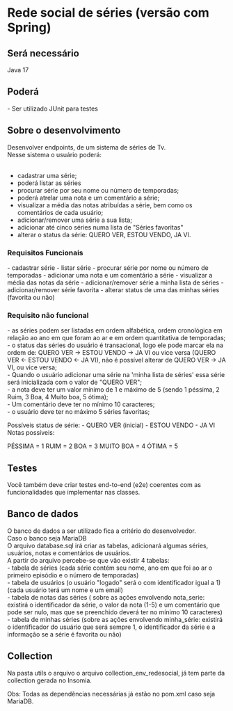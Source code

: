 <h1>Rede social de séries (versão com Spring)</h1>

<h2>Será necessário</h2>
Java 17

<h2>Poderá</h2>
- Ser utilizado JUnit para testes</br>

<h2>Sobre o desenvolvimento</h2>
Desenvolver endpoints, de um sistema de séries de Tv.</br>
Nesse sistema o usuário poderá:</br></br>

- cadastrar uma série; </br>
- poderá listar as séries</br>
- procurar série por seu nome ou número de temporadas;</br>
- poderá atrelar uma nota e um comentário a série;</br>
- visualizar a média das notas atribuídas a série, bem como os comentários de cada usuário;</br>
- adicionar/remover uma série a sua lista;</br>
- adicionar até cinco séries numa lista de "Séries favoritas"</br>
- alterar o status da série: QUERO VER, ESTOU VENDO, JA VI.</br>

<h3>Requisitos Funcionais</h3>
- cadastrar série
- listar série
- procurar série por nome ou número de temporadas
- adicionar uma nota e um comentário a série
- visualizar a média das notas da série
- adicionar/remover série a minha lista de séries
- adicionar/remover série favorita
- alterar status de uma das minhas séries (favorita ou não)

<h3>Requisito não funcional</h3>
- as séries podem ser listadas em ordem alfabética, ordem cronológica em relação ao ano em que foram ao ar e em ordem quantitativa de temporadas;</br>
- o status das séries do usuário é transacional, logo ele pode marcar ela na ordem de: QUERO VER -> ESTOU VENDO -> JA VI ou vice versa (QUERO VER <- ESTOU VENDO <- JA VI), não é possível alterar de QUERO VER -> JA VI, ou vice versa;</br>
- Quando o usuário adicionar uma série na 'minha lista de séries' essa série será inicializada com o valor de "QUERO VER";</br>
- a nota deve ter um valor mínimo de 1 e máximo de 5 (sendo 1 péssima, 2 Ruim, 3 Boa, 4 Muito boa, 5 ótima);</br>
- Um comentário deve ter no mínimo 10 caracteres;</br>
- o usuário deve ter no máximo 5 séries favoritas;</br>


Possíveis status de série: - QUERO VER (inicial) - ESTOU VENDO - JA VI
Notas possíveis:

PÉSSIMA = 1
RUIM = 2
BOA = 3
MUITO BOA = 4
ÓTIMA = 5


<h2>Testes</h2>
Você também deve criar testes end-to-end (e2e) coerentes com as funcionalidades que implementar nas classes.
<h2>Banco de dados</h2>
O banco de dados a ser utilizado fica a critério do desenvolvedor.</br>
Caso o banco seja MariaDB</br>
O arquivo database.sql irá criar as tabelas, adicionará algumas séries, usuários, notas e comentários de usuários.</br>
A partir do arquivo percebe-se que vão existir 4 tabelas:</br>
- tabela de séries (cada série contém seu nome, ano em que foi ao ar o primeiro episódio e o número de temporadas)</br>
- tabela de usuários (o usuário "logado" será o com identificador igual a 1) (cada usuário terá um nome e um email)</br>
- tabela de notas das séries ( sobre as ações envolvendo nota_serie: existirá o identificador da série, o valor da nota (1-5) e um comentário que pode ser nulo, mas que se preenchido deverá ter no mínimo 10 caracteres)</br>
- tabela de minhas séries (sobre as ações envolvendo minha_série: existirá o identificador do usuário que será sempre 1, o identificador da série e a informação se a série é favorita ou não)</br>

<h2>Collection</h2>
Na pasta utils o arquivo o arquivo collection_env_redesocial, já tem parte da collection gerada no Insomia.

Obs: Todas as dependências necessárias já estão no pom.xml caso seja MariaDB.









